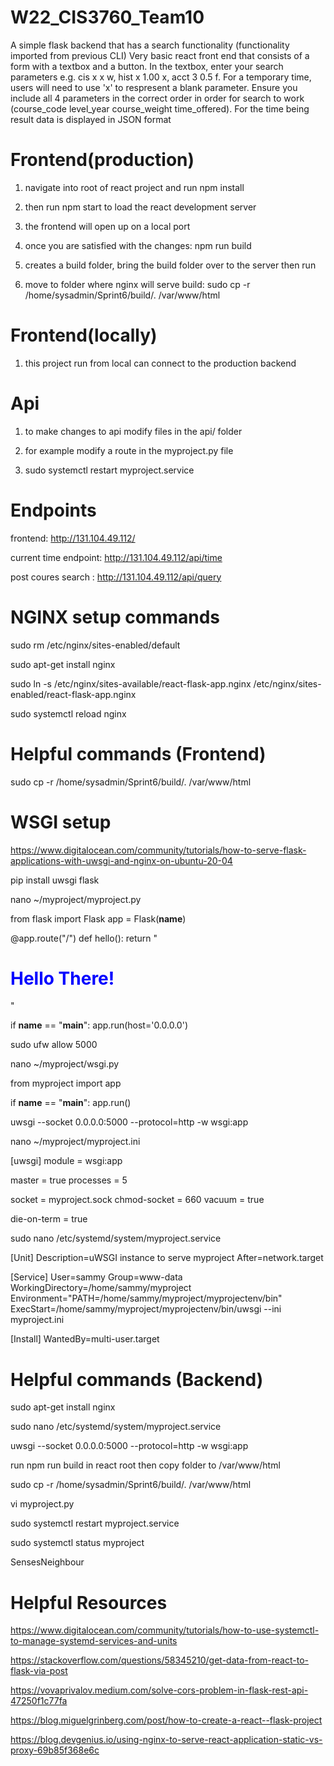 # W22_CIS3760_Team10

A simple flask backend that has a search functionality (functionality imported from previous CLI)
Very basic react front end that consists of a form with a textbox and a button. In the textbox, enter your search parameters e.g. cis x x w, hist x 1.00 x, acct 3 0.5 f.
For a temporary time, users will need to use 'x' to respresent a blank parameter. Ensure you include all 4 parameters in the correct order in order
for search to work (course_code level_year course_weight time_offered). For the time being result data is displayed in JSON format


# Frontend(production)

1. navigate into root of react project and run npm install

2. then run npm start to load the react development server

3. the frontend will open up on a local port

4. once you are satisfied with the changes: npm run build 

5. creates a build folder, bring the build folder over to the server then run 

6. move to folder where nginx will serve build: sudo cp -r /home/sysadmin/Sprint6/build/. /var/www/html


# Frontend(locally)

1. this project run from local can connect to the production backend



# Api


1. to make changes to api modify files in the api/ folder

2. for example modify a route in the myproject.py file

3. sudo systemctl restart myproject.service 



# Endpoints

frontend: http://131.104.49.112/

current time endpoint: http://131.104.49.112/api/time


post coures search : http://131.104.49.112/api/query


# NGINX setup commands

sudo rm /etc/nginx/sites-enabled/default

sudo apt-get install nginx

sudo ln -s /etc/nginx/sites-available/react-flask-app.nginx /etc/nginx/sites-enabled/react-flask-app.nginx

sudo systemctl reload nginx

# Helpful commands (Frontend)

sudo cp -r /home/sysadmin/Sprint6/build/. /var/www/html

# WSGI setup

https://www.digitalocean.com/community/tutorials/how-to-serve-flask-applications-with-uwsgi-and-nginx-on-ubuntu-20-04

pip install uwsgi flask

nano ~/myproject/myproject.py


from flask import Flask
app = Flask(__name__)

@app.route("/")
def hello():
    return "<h1 style='color:blue'>Hello There!</h1>"

if __name__ == "__main__":
    app.run(host='0.0.0.0')

sudo ufw allow 5000

nano ~/myproject/wsgi.py

from myproject import app

if __name__ == "__main__":
    app.run()

uwsgi --socket 0.0.0.0:5000 --protocol=http -w wsgi:app


nano ~/myproject/myproject.ini

[uwsgi]
module = wsgi:app

master = true
processes = 5

socket = myproject.sock
chmod-socket = 660
vacuum = true

die-on-term = true

sudo nano /etc/systemd/system/myproject.service


[Unit]
Description=uWSGI instance to serve myproject
After=network.target

[Service]
User=sammy
Group=www-data
WorkingDirectory=/home/sammy/myproject
Environment="PATH=/home/sammy/myproject/myprojectenv/bin"
ExecStart=/home/sammy/myproject/myprojectenv/bin/uwsgi --ini myproject.ini

[Install]
WantedBy=multi-user.target

# Helpful commands (Backend)
sudo apt-get install nginx

sudo nano /etc/systemd/system/myproject.service

uwsgi --socket 0.0.0.0:5000 --protocol=http -w wsgi:app

run npm run build in react root then copy folder to /var/www/html

sudo cp -r /home/sysadmin/Sprint6/build/. /var/www/html

vi myproject.py 

sudo systemctl restart myproject.service

sudo systemctl status myproject

SensesNeighbour



# Helpful Resources



https://www.digitalocean.com/community/tutorials/how-to-use-systemctl-to-manage-systemd-services-and-units

https://stackoverflow.com/questions/58345210/get-data-from-react-to-flask-via-post

https://vovaprivalov.medium.com/solve-cors-problem-in-flask-rest-api-47250f1c77fa

https://blog.miguelgrinberg.com/post/how-to-create-a-react--flask-project

https://blog.devgenius.io/using-nginx-to-serve-react-application-static-vs-proxy-69b85f368e6c

